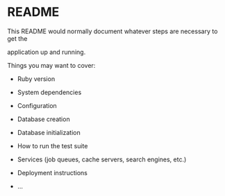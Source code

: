 # README

This README would normally document whatever steps are necessary to get the                         

application up and running.          
    
Things you may want to cover:                                                                                
                                              
* Ruby version                          
                          
* System dependencies                                                                        
                                                
* Configuration                               
                      
* Database creation           
            
* Database initialization          

* How to run the test suite
  
* Services (job queues, cache servers, search engines, etc.)  

* Deployment instructions
  
* ...
